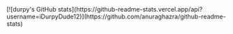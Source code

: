 <!-- Hi there 👋 --!>
[![durpy's GitHub stats](https://github-readme-stats.vercel.app/api?username=iDurpyDude12)](https://github.com/anuraghazra/github-readme-stats)

<!--
**iDurpyDude12/iDurpyDude12** is a ✨ _special_ ✨ repository because its `README.md` (this file) appears on your GitHub profile.

Here are some ideas to get you started:

- 🔭 I’m currently working on ...
- 🌱 I’m currently learning ...
- 👯 I’m looking to collaborate on ...
- 🤔 I’m looking for help with ...
- 💬 Ask me about ...
- 📫 How to reach me: ...
- 😄 Pronouns: ...
- ⚡ Fun fact: ...
-->
